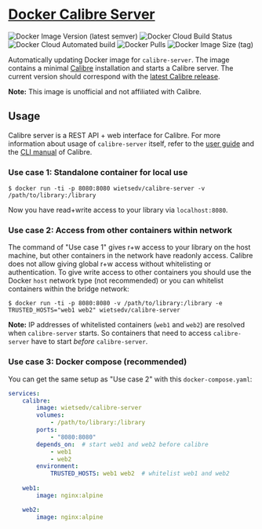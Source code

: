 # [Docker Calibre Server](https://hub.docker.com/r/wietsedv/calibre-server)
![Docker Image Version (latest semver)](https://img.shields.io/docker/v/wietsedv/calibre-server?sort=semver)
![Docker Cloud Build Status](https://img.shields.io/docker/cloud/build/wietsedv/calibre-server)
![Docker Cloud Automated build](https://img.shields.io/docker/cloud/automated/wietsedv/calibre-server)
![Docker Pulls](https://img.shields.io/docker/pulls/wietsedv/calibre-server)
![Docker Image Size (tag)](https://img.shields.io/docker/image-size/wietsedv/calibre-server/latest)

Automatically updating Docker image for `calibre-server`. The image contains a minimal [Calibre](https://calibre-ebook.com/) installation and starts a Calibre server. The current version should correspond with the [latest Calibre release](https://github.com/kovidgoyal/calibre/releases).

**Note:** This image is unofficial and not affiliated with Calibre.

## Usage

Calibre server is a REST API + web interface for Calibre. For more information about usage of `calibre-server` itself, refer to the [user guide](https://manual.calibre-ebook.com/server.html) and the [CLI manual](https://manual.calibre-ebook.com/generated/en/calibre-server.html) of Calibre.

### Use case 1: Standalone container for local use

```
$ docker run -ti -p 8080:8080 wietsedv/calibre-server -v /path/to/library:/library
```

Now you have read+write access to your library via `localhost:8080`.

### Use case 2: Access from other containers within network

The command of "Use case 1" gives r+w access to your library on the host machine, but other containers in the network have readonly access. Calibre does not allow giving global r+w access without whitelisting or authentication. To give write access to other containers you should use the Docker `host` network type (not recommended) or you can whitelist containers within the bridge network:

```
$ docker run -ti -p 8080:8080 -v /path/to/library:/library -e TRUSTED_HOSTS="web1 web2" wietsedv/calibre-server
```

**Note:** IP addresses of whitelisted containers (`web1` and `web2`) are resolved when `calibre-server` starts. So containers that need to access `calibre-server` have to start _before_ `calibre-server`.

### Use case 3: Docker compose (recommended)

You can get the same setup as "Use case 2" with this `docker-compose.yaml`:

```yaml
services:
    calibre:
        image: wietsedv/calibre-server
        volumes:
            - /path/to/library:/library
        ports: 
            - "8080:8080"
        depends_on:  # start web1 and web2 before calibre
            - web1
            - web2
        environment:
            TRUSTED_HOSTS: web1 web2  # whitelist web1 and web2
    
    web1:
        image: nginx:alpine

    web2:
        image: nginx:alpine
```
